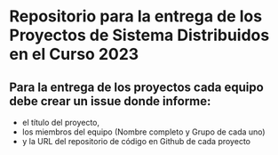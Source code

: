 
# Repositorio para la entrega de los Proyectos de Sistema Distribuidos en el Curso 2023

## Para la entrega de los proyectos cada equipo debe crear un issue donde informe: 
* el título del proyecto, 
* los miembros del equipo (Nombre completo y Grupo de cada uno) 
* y la URL del repositorio de código en Github de cada proyecto
